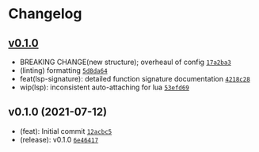 # Changelog

## [v0.1.0](https://github.com/vladdoster/neovim-configuration/compare/v0.1.0...v0.1.0)

- BREAKING CHANGE(new structure); overheaul of config [`17a2ba3`](https://github.com/vladdoster/neovim-configuration/commit/17a2ba3abb12d07dfd1727cff609078ee7e485d3)
- (linting) formatting [`5d8da64`](https://github.com/vladdoster/neovim-configuration/commit/5d8da64728bc331bc3e0cac04588feeec1d2c3e5)
- feat(lsp-signature): detailed function signature documentation [`4218c28`](https://github.com/vladdoster/neovim-configuration/commit/4218c28134a620d04eb4ce2ba85454c3d2abe0c0)
- wip(lsp): inconsistent auto-attaching for lua [`53efd69`](https://github.com/vladdoster/neovim-configuration/commit/53efd694427c41236e8236f069a3478cf247b2dd)

## v0.1.0 (2021-07-12)

- (feat): Initial commit [`12acbc5`](https://github.com/vladdoster/neovim-configuration/commit/12acbc580e180e72f4effee01a286f5bd0a8584a)
- (release): v0.1.0 [`6e46417`](https://github.com/vladdoster/neovim-configuration/commit/6e4641760eb6576e22e5aaadb11b79699377b9f0)
